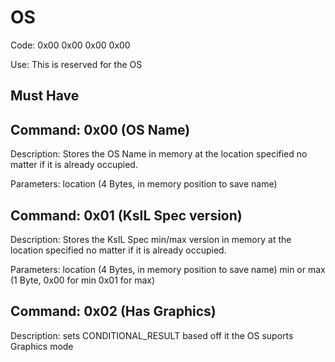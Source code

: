 # OS

Code: 0x00 0x00 0x00 0x00

Use: This is reserved for the OS

## Must Have 

## Command: 0x00 (OS Name) 

Description: Stores the OS Name in memory at the location specified no matter if it is already occupied.

Parameters: location (4 Bytes, in memory position to save name)

## Command: 0x01 (KsIL Spec version) 

Description: Stores the KsIL Spec min/max version in memory at the location specified no matter if it is already occupied.

Parameters: location (4 Bytes, in memory position to save name) min or max (1 Byte, 0x00 for min 0x01 for max)

## Command: 0x02 (Has Graphics)

Description: sets CONDITIONAL_RESULT based off it the OS suports Graphics mode
